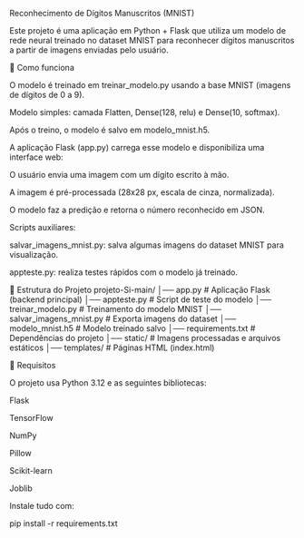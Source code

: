 Reconhecimento de Dígitos Manuscritos (MNIST)

Este projeto é uma aplicação em Python + Flask que utiliza um modelo de rede neural treinado no dataset MNIST para reconhecer dígitos manuscritos a partir de imagens enviadas pelo usuário.

🧠 Como funciona

O modelo é treinado em treinar_modelo.py usando a base MNIST (imagens de dígitos de 0 a 9).

Modelo simples: camada Flatten, Dense(128, relu) e Dense(10, softmax).

Após o treino, o modelo é salvo em modelo_mnist.h5.

A aplicação Flask (app.py) carrega esse modelo e disponibiliza uma interface web:

O usuário envia uma imagem com um dígito escrito à mão.

A imagem é pré-processada (28x28 px, escala de cinza, normalizada).

O modelo faz a predição e retorna o número reconhecido em JSON.

Scripts auxiliares:

salvar_imagens_mnist.py: salva algumas imagens do dataset MNIST para visualização.

appteste.py: realiza testes rápidos com o modelo já treinado.

📂 Estrutura do Projeto
projeto-Si-main/
│── app.py                  # Aplicação Flask (backend principal)
│── appteste.py             # Script de teste do modelo
│── treinar_modelo.py       # Treinamento do modelo MNIST
│── salvar_imagens_mnist.py # Exporta imagens do dataset
│── modelo_mnist.h5         # Modelo treinado salvo
│── requirements.txt        # Dependências do projeto
│── static/                 # Imagens processadas e arquivos estáticos
│── templates/              # Páginas HTML (index.html)

🔧 Requisitos

O projeto usa Python 3.12 e as seguintes bibliotecas:

Flask

TensorFlow

NumPy

Pillow

Scikit-learn

Joblib

Instale tudo com:

pip install -r requirements.txt
